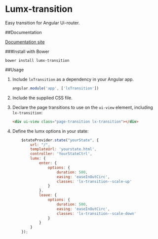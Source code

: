 Lumx-transition
============

Easy transition for Angular Ui-router.

##Documentation

[Documentation site](https://github.com/DevAndyLee/Angular-Hero-Sample)

###Install with Bower

```
bower install lumx-transition
```

##Usage

1. Include `lxTransition` as a dependency in your Angular app.

    ```js
    angular.module('app', ['lxTransition'])
    ```

2. Include the supplied CSS file.

3. Declare the page transitions to use on the `ui-view` element, including `lx-transition`:
    ```html
    <div ui-view class="page-transition lx-transition"></div>
    ```
4. Define the lumx options in your state:
    ```js
        $stateProvider.state("yourState", {
            url: "/",
            templateUrl: 'yourstate.html',
            controller: 'YourStateCtrl',
            lumx: {
                enter: {
                    options: {
                        duration: 500,
                        easing: 'easeInOutCirc',
                        classes: 'lx-transition--scale-up'
                    }
                },
                leave: {
                    options: {
                        duration: 500,
                        easing: 'easeInOutCirc',
                        classes: 'lx-transition--scale-down'
                    }
                }
            }
        });
    ```
